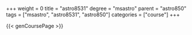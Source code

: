 +++
weight = 0
title = "astro8531"
degree = "msastro"
parent = "astro850"
tags = ["msastro", "astro8531", "astro850"]
categories = ["course"]
+++

{{< genCoursePage >}}
